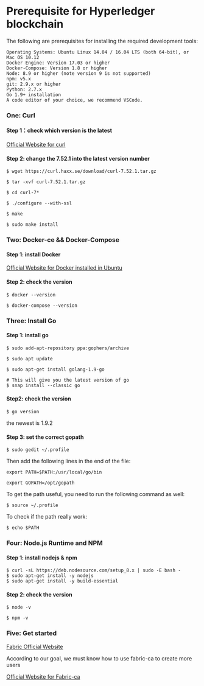 # Prerequisite for Hyperledger blockchain
The following are prerequisites for installing the required development tools:

    Operating Systems: Ubuntu Linux 14.04 / 16.04 LTS (both 64-bit), or Mac OS 10.12
    Docker Engine: Version 17.03 or higher
    Docker-Compose: Version 1.8 or higher
    Node: 8.9 or higher (note version 9 is not supported)
    npm: v5.x
    git: 2.9.x or higher
    Python: 2.7.x
    Go 1.9+ installation
    A code editor of your choice, we recommend VSCode.
    
### One: Curl

#### Step 1：check which version is the latest

[Official Website for curl](https://curl.haxx.se/download.html)

#### Step 2: change the 7.52.1 into the latest version number 

```
$ wget https://curl.haxx.se/download/curl-7.52.1.tar.gz

$ tar -xvf curl-7.52.1.tar.gz

$ cd curl-7*

$ ./configure --with-ssl

$ make

$ sudo make install

```

### Two: Docker-ce && Docker-Compose

#### Step 1: install Docker

[Official Website for Docker installed in Ubuntu](https://docs.docker.com/engine/installation/linux/docker-ce/ubuntu/#prerequisites)

#### Step 2: check the version

```
$ docker --version

$ docker-compose --version
```

### Three: Install Go

#### Step 1: install go

```
$ sudo add-apt-repository ppa:gophers/archive

$ sudo apt update

$ sudo apt-get install golang-1.9-go

# This will give you the latest version of go
$ snap install --classic go
```

#### Step2: check the version

```
$ go version
```
the newest is 1.9.2

#### Step 3: set the correct gopath

```
$ sudo gedit ~/.profile
```

Then add the following lines in the end of the file:

```
export PATH=$PATH:/usr/local/go/bin
```

```
export GOPATH=/opt/gopath
```

To get the path useful, you need to run the following command as well:

```
$ source ~/.profile
```

To check if the path really work:

```
$ echo $PATH
```

### Four: Node.js Runtime and NPM

#### Step 1: install nodejs & npm

```
$ curl -sL https://deb.nodesource.com/setup_8.x | sudo -E bash -
$ sudo apt-get install -y nodejs
$ sudo apt-get install -y build-essential
```

#### Step 2: check the version

```
$ node -v

$ npm -v
```

### Five: Get started

[Fabric Official Website](https://hyperledger-fabric.readthedocs.io/en/release/samples.html#binaries)



According to our goal, we must know how to use fabric-ca to create more users

[Official Website for Fabric-ca](http://hyperledger-fabric-ca.readthedocs.io/en/latest/users-guide.html#start-server-natively)
